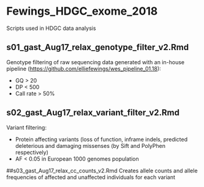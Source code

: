 # Fewings_HDGC_exome_2018
Scripts used in HDGC data analysis

## s01_gast_Aug17_relax_genotype_filter_v2.Rmd
Genotype filtering of raw sequencing data generated with an in-house pipeline (https://github.com/elliefewings/wes_pipeline_01.18):
- GQ > 20
- DP < 500
- Call rate > 50%

## s02_gast_Aug17_relax_variant_filter_v2.Rmd
Variant filtering:
- Protein affecting variants (loss of function, inframe indels, predicted deleterious and damaging missenses (by Sift and PolyPhen respectively)
- AF < 0.05 in European 1000 genomes population

##s03_gast_Aug17_relax_cc_counts_v2.Rmd
Creates allele counts and allele frequencies of affected and unaffected individuals for each variant

